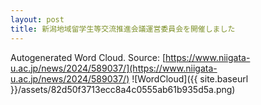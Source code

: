 ```yaml
---
layout: post
title: 新潟地域留学生等交流推進会議運営委員会を開催しました
---
```

Autogenerated Word Cloud.
Source\: [https://www.niigata-u.ac.jp/news/2024/589037/](https://www.niigata-u.ac.jp/news/2024/589037/)
![WordCloud]({{ site.baseurl }}/assets/82d50f3713ecc8a4c0555ab61b935d5a.png)